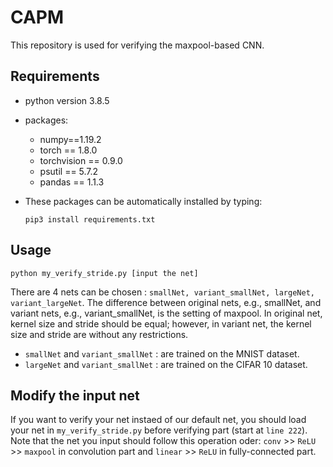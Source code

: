 # CAPM
This repository is used for verifying the maxpool-based CNN.

## Requirements

* python version 3.8.5
* packages:
  * numpy==1.19.2
  * torch == 1.8.0
  * torchvision == 0.9.0
  * psutil == 5.7.2
  * pandas == 1.1.3
  
* These packages can be automatically installed by typing: 
  ```
  pip3 install requirements.txt
  ```

## Usage
  ```
  python my_verify_stride.py [input the net]
  ```
  There are 4 nets can be chosen : ```smallNet, variant_smallNet, largeNet, variant_largeNet```. The difference between original nets, e.g., smallNet, and variant nets, e.g., variant_smallNet, is the setting of maxpool. In original net, kernel size and stride should be equal; however, in variant net, the kernel size and stride are without any restrictions.
  
  * ```smallNet```  and  ```variant_smallNet``` : are trained on the MNIST dataset.
  * ```largeNet```  and  ```variant_smallNet``` : are trained on the CIFAR 10 dataset.

## Modify the input net

If you want to verify your net instaed of our default net, you should load your net in ```my_verify_stride.py``` before verifying part (start at ```line 222```). Note that the net you input should follow this operation oder: ```conv``` >> ```ReLU``` >> ```maxpool``` in convolution part and ```linear``` >> ```ReLU``` in fully-connected part.
